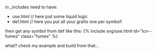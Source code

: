 in _includes need to have:
- use.html // here just some liquid logic
- def.html // here you put all your grafix one per symbol!

then get any symbol from def like this:
{% include svg/use.html id="icn--fumes" class="fumes" %}

what?
check my example and build from that...
